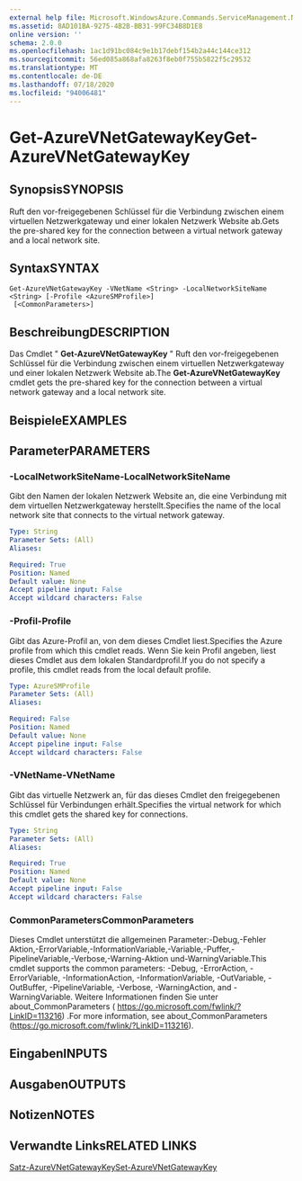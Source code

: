 ```yaml
---
external help file: Microsoft.WindowsAzure.Commands.ServiceManagement.Network.dll-Help.xml
ms.assetid: 8AD101BA-9275-4B2B-BB31-99FC34B8D1E8
online version: ''
schema: 2.0.0
ms.openlocfilehash: 1ac1d91bc084c9e1b17debf154b2a44c144ce312
ms.sourcegitcommit: 56ed085a868afa8263f8eb0f755b5822f5c29532
ms.translationtype: MT
ms.contentlocale: de-DE
ms.lasthandoff: 07/18/2020
ms.locfileid: "94006481"
---
```

# <span data-ttu-id="882c3-101">Get-AzureVNetGatewayKey</span><span class="sxs-lookup"><span data-stu-id="882c3-101">Get-AzureVNetGatewayKey</span></span>

## <span data-ttu-id="882c3-102">Synopsis</span><span class="sxs-lookup"><span data-stu-id="882c3-102">SYNOPSIS</span></span>
<span data-ttu-id="882c3-103">Ruft den vor-freigegebenen Schlüssel für die Verbindung zwischen einem virtuellen Netzwerkgateway und einer lokalen Netzwerk Website ab.</span><span class="sxs-lookup"><span data-stu-id="882c3-103">Gets the pre-shared key for the connection between a virtual network gateway and a local network site.</span></span>

## <span data-ttu-id="882c3-104">Syntax</span><span class="sxs-lookup"><span data-stu-id="882c3-104">SYNTAX</span></span>

```
Get-AzureVNetGatewayKey -VNetName <String> -LocalNetworkSiteName <String> [-Profile <AzureSMProfile>]
 [<CommonParameters>]
```

## <span data-ttu-id="882c3-105">Beschreibung</span><span class="sxs-lookup"><span data-stu-id="882c3-105">DESCRIPTION</span></span>
<span data-ttu-id="882c3-106">Das Cmdlet " **Get-AzureVNetGatewayKey** " Ruft den vor-freigegebenen Schlüssel für die Verbindung zwischen einem virtuellen Netzwerkgateway und einer lokalen Netzwerk Website ab.</span><span class="sxs-lookup"><span data-stu-id="882c3-106">The **Get-AzureVNetGatewayKey** cmdlet gets the pre-shared key for the connection between a virtual network gateway and a local network site.</span></span>

## <span data-ttu-id="882c3-107">Beispiele</span><span class="sxs-lookup"><span data-stu-id="882c3-107">EXAMPLES</span></span>

## <span data-ttu-id="882c3-108">Parameter</span><span class="sxs-lookup"><span data-stu-id="882c3-108">PARAMETERS</span></span>

### <span data-ttu-id="882c3-109">-LocalNetworkSiteName</span><span class="sxs-lookup"><span data-stu-id="882c3-109">-LocalNetworkSiteName</span></span>
<span data-ttu-id="882c3-110">Gibt den Namen der lokalen Netzwerk Website an, die eine Verbindung mit dem virtuellen Netzwerkgateway herstellt.</span><span class="sxs-lookup"><span data-stu-id="882c3-110">Specifies the name of the local network site that connects to the virtual network gateway.</span></span>

```yaml
Type: String
Parameter Sets: (All)
Aliases: 

Required: True
Position: Named
Default value: None
Accept pipeline input: False
Accept wildcard characters: False
```

### <span data-ttu-id="882c3-111">-Profil</span><span class="sxs-lookup"><span data-stu-id="882c3-111">-Profile</span></span>
<span data-ttu-id="882c3-112">Gibt das Azure-Profil an, von dem dieses Cmdlet liest.</span><span class="sxs-lookup"><span data-stu-id="882c3-112">Specifies the Azure profile from which this cmdlet reads.</span></span> <span data-ttu-id="882c3-113">Wenn Sie kein Profil angeben, liest dieses Cmdlet aus dem lokalen Standardprofil.</span><span class="sxs-lookup"><span data-stu-id="882c3-113">If you do not specify a profile, this cmdlet reads from the local default profile.</span></span>

```yaml
Type: AzureSMProfile
Parameter Sets: (All)
Aliases: 

Required: False
Position: Named
Default value: None
Accept pipeline input: False
Accept wildcard characters: False
```

### <span data-ttu-id="882c3-114">-VNetName</span><span class="sxs-lookup"><span data-stu-id="882c3-114">-VNetName</span></span>
<span data-ttu-id="882c3-115">Gibt das virtuelle Netzwerk an, für das dieses Cmdlet den freigegebenen Schlüssel für Verbindungen erhält.</span><span class="sxs-lookup"><span data-stu-id="882c3-115">Specifies the virtual network for which this cmdlet gets the shared key for connections.</span></span>

```yaml
Type: String
Parameter Sets: (All)
Aliases: 

Required: True
Position: Named
Default value: None
Accept pipeline input: False
Accept wildcard characters: False
```

### <span data-ttu-id="882c3-116">CommonParameters</span><span class="sxs-lookup"><span data-stu-id="882c3-116">CommonParameters</span></span>
<span data-ttu-id="882c3-117">Dieses Cmdlet unterstützt die allgemeinen Parameter:-Debug,-Fehler Aktion,-ErrorVariable,-InformationVariable,-Variable,-Puffer,-PipelineVariable,-Verbose,-Warning-Aktion und-WarningVariable.</span><span class="sxs-lookup"><span data-stu-id="882c3-117">This cmdlet supports the common parameters: -Debug, -ErrorAction, -ErrorVariable, -InformationAction, -InformationVariable, -OutVariable, -OutBuffer, -PipelineVariable, -Verbose, -WarningAction, and -WarningVariable.</span></span> <span data-ttu-id="882c3-118">Weitere Informationen finden Sie unter about_CommonParameters ( https://go.microsoft.com/fwlink/?LinkID=113216) .</span><span class="sxs-lookup"><span data-stu-id="882c3-118">For more information, see about_CommonParameters (https://go.microsoft.com/fwlink/?LinkID=113216).</span></span>

## <span data-ttu-id="882c3-119">Eingaben</span><span class="sxs-lookup"><span data-stu-id="882c3-119">INPUTS</span></span>

## <span data-ttu-id="882c3-120">Ausgaben</span><span class="sxs-lookup"><span data-stu-id="882c3-120">OUTPUTS</span></span>

## <span data-ttu-id="882c3-121">Notizen</span><span class="sxs-lookup"><span data-stu-id="882c3-121">NOTES</span></span>

## <span data-ttu-id="882c3-122">Verwandte Links</span><span class="sxs-lookup"><span data-stu-id="882c3-122">RELATED LINKS</span></span>

[<span data-ttu-id="882c3-123">Satz-AzureVNetGatewayKey</span><span class="sxs-lookup"><span data-stu-id="882c3-123">Set-AzureVNetGatewayKey</span></span>](./Set-AzureVNetGatewayKey.md)


